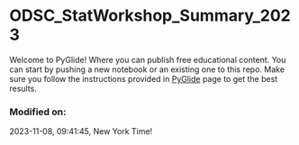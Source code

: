 # ODSC_StatWorkshop_Summary_2023
  
Welcome to PyGlide!
Where you can publish free educational content.
You can start by pushing a new notebook or an existing one to this repo. Make sure you follow the instructions provided in [PyGlide](https://github.com/B7M/PyGlide) page to get the best results.


### Modified on:
2023-11-08, 09:41:45, New York Time!
